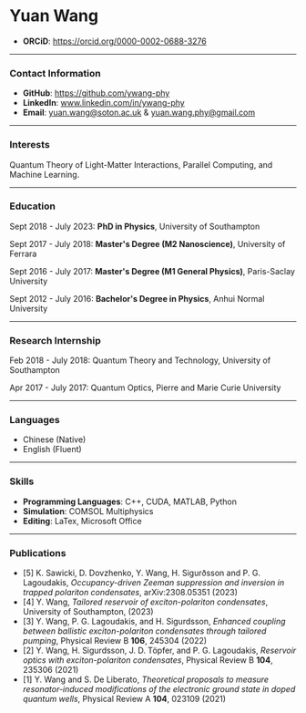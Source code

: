# Yuan Wang
- **ORCiD**: https://orcid.org/0000-0002-0688-3276

---

### Contact Information
- **GitHub**: https://github.com/ywang-phy
- **LinkedIn**: www.linkedin.com/in/ywang-phy
- **Email**: yuan.wang@soton.ac.uk & yuan.wang.phy@gmail.com

---

### Interests
Quantum Theory of Light-Matter Interactions, Parallel Computing, and Machine Learning.

---

### Education

Sept 2018 - July 2023: **PhD in Physics**, University of Southampton

Sept 2017 - July 2018: **Master's Degree (M2 Nanoscience)**, University of Ferrara

Sept 2016 - July 2017: **Master's Degree (M1 General Physics)**, Paris-Saclay University

Sept 2012 - July 2016: **Bachelor's Degree in Physics**, Anhui Normal University

---

### Research Internship

Feb 2018 - July 2018: Quantum Theory and Technology, University of Southampton

Apr 2017 - July 2017: Quantum Optics, Pierre and Marie Curie University

---

### Languages

- Chinese (Native)
- English (Fluent)

---

### Skills

- **Programming Languages**: C++, CUDA, MATLAB, Python
- **Simulation**: COMSOL Multiphysics
- **Editing**: LaTex, Microsoft Office

---

### Publications
- [5] K. Sawicki, D. Dovzhenko, Y. Wang, H. Sigurðsson and P. G. Lagoudakis, *Occupancy-driven Zeeman suppression and inversion in trapped polariton condensates*, arXiv:2308.05351 (2023)
- [4] Y. Wang, *Tailored reservoir of exciton-polariton condensates*, University of Southampton, (2023)
- [3] Y. Wang, P. G. Lagoudakis, and H. Sigurdsson, *Enhanced coupling between ballistic exciton-polariton condensates through tailored pumping*, Physical Review B **106**, 245304 (2022)
- [2] Y. Wang, H. Sigurdsson, J. D. Töpfer, and P. G. Lagoudakis, *Reservoir optics with exciton-polariton condensates*, Physical Review B **104**, 235306 (2021)
- [1] Y. Wang and S. De Liberato, *Theoretical proposals to measure resonator-induced modifications of the electronic ground state in doped quantum wells*, Physical Review A **104**, 023109 (2021)
